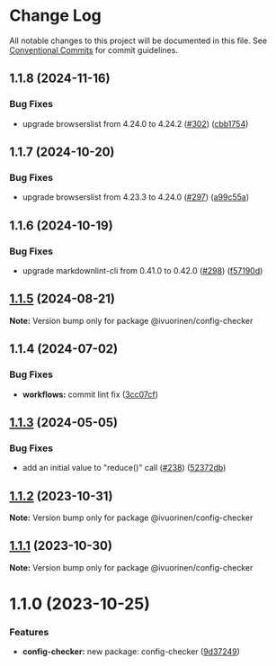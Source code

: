 # Change Log

All notable changes to this project will be documented in this file. See [Conventional Commits](https://conventionalcommits.org) for commit guidelines.

## 1.1.8 (2024-11-16)

### Bug Fixes

- upgrade browserslist from 4.24.0 to 4.24.2 ([#302](https://github.com/ivuorinen/base-configs/issues/302)) ([cbb1754](https://github.com/ivuorinen/base-configs/commit/cbb17540f3cd7fc81f0032e557568c65ed0a9744))

## 1.1.7 (2024-10-20)

### Bug Fixes

- upgrade browserslist from 4.23.3 to 4.24.0 ([#297](https://github.com/ivuorinen/base-configs/issues/297)) ([a99c55a](https://github.com/ivuorinen/base-configs/commit/a99c55aab760142b5d77ad80ce5d44b25dde17d7))

## 1.1.6 (2024-10-19)

### Bug Fixes

- upgrade markdownlint-cli from 0.41.0 to 0.42.0 ([#298](https://github.com/ivuorinen/base-configs/issues/298)) ([f57190d](https://github.com/ivuorinen/base-configs/commit/f57190d55c27101f66583cc0000733b2707c1e5f))

## [1.1.5](https://github.com/ivuorinen/base-configs/compare/@ivuorinen/config-checker@1.1.4...@ivuorinen/config-checker@1.1.5) (2024-08-21)

**Note:** Version bump only for package @ivuorinen/config-checker

## 1.1.4 (2024-07-02)

### Bug Fixes

- **workflows:** commit lint fix ([3cc07cf](https://github.com/ivuorinen/base-configs/commit/3cc07cf3ffd8743860a07bb85aa4d275bb63094e))

## [1.1.3](https://github.com/ivuorinen/base-configs/compare/@ivuorinen/config-checker@1.1.2...@ivuorinen/config-checker@1.1.3) (2024-05-05)

### Bug Fixes

- add an initial value to "reduce()" call ([#238](https://github.com/ivuorinen/base-configs/issues/238)) ([52372db](https://github.com/ivuorinen/base-configs/commit/52372dbe371bae56b44d79e2150b61200b071a1f))

## [1.1.2](https://github.com/ivuorinen/base-configs/compare/@ivuorinen/config-checker@1.1.1...@ivuorinen/config-checker@1.1.2) (2023-10-31)

**Note:** Version bump only for package @ivuorinen/config-checker

## [1.1.1](https://github.com/ivuorinen/base-configs/compare/@ivuorinen/config-checker@1.1.0...@ivuorinen/config-checker@1.1.1) (2023-10-30)

**Note:** Version bump only for package @ivuorinen/config-checker

# 1.1.0 (2023-10-25)

### Features

- **config-checker:** new package: config-checker ([9d37249](https://github.com/ivuorinen/base-configs/commit/9d372493e844694781877cd4853d87198590a0ad))
